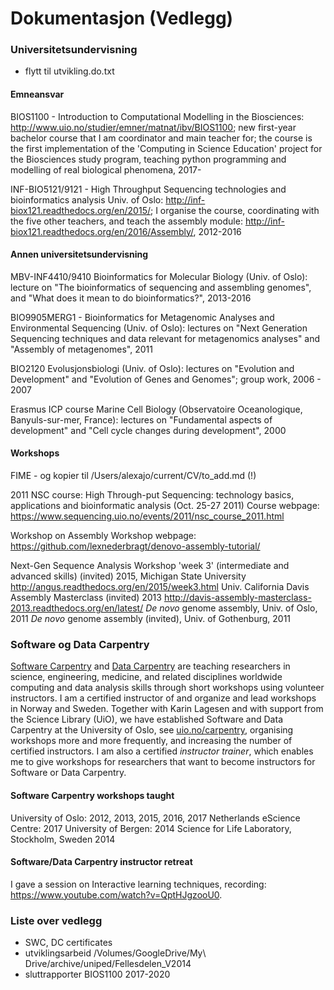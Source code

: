 # Dokumentasjon (Vedlegg)

### Universitetsundervisning

* flytt til utvikling.do.txt

#### Emneansvar

BIOS1100 - Introduction to Computational Modelling in the Biosciences: <http://www.uio.no/studier/emner/matnat/ibv/BIOS1100>; new first-year bachelor course that I am coordinator and main teacher for; the course is the first implementation of the 'Computing in Science Education' project for the Biosciences study program, teaching python programming and modelling of real biological phenomena, 2017-

INF-BIO5121/9121 - High Throughput Sequencing technologies and bioinformatics analysis Univ. of Oslo: <http://inf-biox121.readthedocs.org/en/2015/>; I organise the course, coordinating with the five other teachers, and teach the assembly module: <http://inf-biox121.readthedocs.org/en/2016/Assembly/>, 2012-2016

#### Annen universitetsundervisning

MBV-INF4410/9410 Bioinformatics for Molecular Biology (Univ. of Oslo): lecture on "The bioinformatics of sequencing and assembling genomes", and "What does it mean to do bioinformatics?", 2013-2016

BIO9905MERG1 - Bioinformatics for Metagenomic Analyses and Environmental Sequencing (Univ. of Oslo): lectures on "Next Generation Sequencing techniques and data relevant for metagenomics analyses" and "Assembly of metagenomes", 2011

BIO2120 Evolusjonsbiologi (Univ. of Oslo): lectures on "Evolution and Development" and "Evolution of Genes and Genomes"; group work, 2006 - 2007

Erasmus ICP course Marine Cell Biology (Observatoire Oceanologique, Banyuls-sur-mer, France): lectures on "Fundamental aspects of development" and "Cell cycle changes during development", 2000

#### Workshops

FIME - og kopier til /Users/alexajo/current/CV/to_add.md (!)

2011
NSC course: High Through-put Sequencing: technology basics, applications and bioinformatic analysis (Oct. 25-27 2011)
Course webpage: <https://www.sequencing.uio.no/events/2011/nsc_course_2011.html>

Workshop on Assembly
Workshop webpage: <https://github.com/lexnederbragt/denovo-assembly-tutorial/>

Next-Gen Sequence Analysis Workshop 'week 3' (intermediate and advanced skills) (invited) 2015, Michigan State University <http://angus.readthedocs.org/en/2015/week3.html>
Univ. California Davis Assembly Masterclass (invited) 2013
<http://davis-assembly-masterclass-2013.readthedocs.org/en/latest/>
*De novo* genome assembly, Univ. of Oslo, 2011
*De novo* genome assembly (invited), Univ. of Gothenburg, 2011

### Software og Data Carpentry

[Software Carpentry](http://software-carpentry.org/) and [Data Carpentry](http://www.datacarpentry.org/) are teaching researchers in science, engineering, medicine, and related disciplines worldwide computing and data analysis skills through short workshops using volunteer instructors.  I am a certified instructor of and organize and lead workshops in Norway and Sweden. Together with Karin Lagesen and with support from the Science Library (UiO), we have established Software and Data Carpentry at the University of Oslo, see [uio.no/carpentry](http://uio.no/carpentry), organising workshops more and more frequently, and increasing the number of certified instructors. I am also a certified *instructor trainer*, which enables me to give workshops for researchers that want to become instructors for Software or Data Carpentry.

#### Software Carpentry workshops taught

University of Oslo: 2012, 2013, 2015, 2016, 2017
Netherlands eScience Centre: 2017
University of Bergen: 2014
Science for Life Laboratory, Stockholm, Sweden 2014

#### Software/Data Carpentry instructor retreat

I gave a session on Interactive learning techniques, recording: <https://www.youtube.com/watch?v=QptHJgzooU0>.

### Liste over vedlegg

* SWC, DC certificates
* utviklingsarbeid /Volumes/GoogleDrive/My\ Drive/archive/uniped/Fellesdelen_V2014
* sluttrapporter BIOS1100 2017-2020


